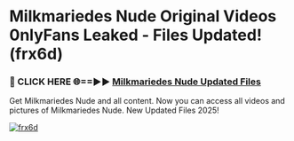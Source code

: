# Milkmariedes Nude Original Videos 0nlyFans Leaked - Files Updated! (frx6d)

<h3>🔴 CLICK HERE 🌐==►► <a href="https://tinyurl.com/yrmya6cz" rel="nofollow">Milkmariedes Nude Updated Files</a></h3>

Get Milkmariedes Nude and all content. Now you can access all videos and pictures of Milkmariedes Nude. New Updated Files 2025!

[![frx6d](https://i.imgur.com/FMdXYCs.gif)](https://tinyurl.com/yrmya6cz)
